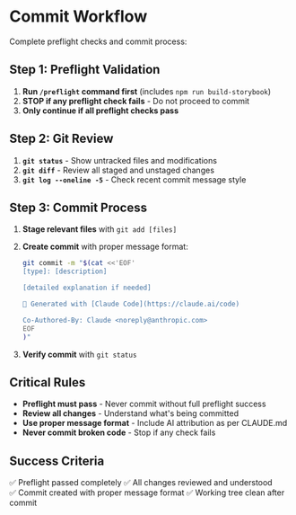 # Commit Workflow

Complete preflight checks and commit process:

## Step 1: Preflight Validation

1. **Run `/preflight` command first** (includes `npm run build-storybook`)
2. **STOP if any preflight check fails** - Do not proceed to commit
3. **Only continue if all preflight checks pass**

## Step 2: Git Review

1. **`git status`** - Show untracked files and modifications
2. **`git diff`** - Review all staged and unstaged changes
3. **`git log --oneline -5`** - Check recent commit message style

## Step 3: Commit Process

1. **Stage relevant files** with `git add [files]`
2. **Create commit** with proper message format:

   ```bash
   git commit -m "$(cat <<'EOF'
   [type]: [description]
   
   [detailed explanation if needed]
   
   🤖 Generated with [Claude Code](https://claude.ai/code)
   
   Co-Authored-By: Claude <noreply@anthropic.com>
   EOF
   )"
   ```

3. **Verify commit** with `git status`

## Critical Rules

- **Preflight must pass** - Never commit without full preflight success
- **Review all changes** - Understand what's being committed
- **Use proper message format** - Include AI attribution as per CLAUDE.md
- **Never commit broken code** - Stop if any check fails

## Success Criteria

✅ Preflight passed completely
✅ All changes reviewed and understood  
✅ Commit created with proper message format
✅ Working tree clean after commit
